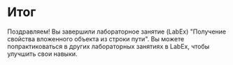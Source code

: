 # Итог

Поздравляем! Вы завершили лабораторное занятие (LabEx) "Получение свойства вложенного объекта из строки пути". Вы можете попрактиковаться в других лабораторных занятиях в LabEx, чтобы улучшить свои навыки.
